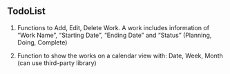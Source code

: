 ## TodoList

1. Functions to Add, Edit, Delete Work. A work includes
information of “Work Name”, “Starting Date”, “Ending Date”
and “Status” (Planning, Doing, Complete)

2. Function to show the works on a calendar view with: Date,
Week, Month (can use third-party library)